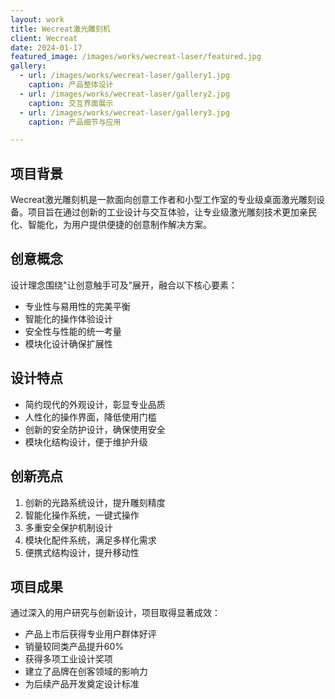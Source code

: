 ```yaml
---
layout: work
title: Wecreat激光雕刻机
client: Wecreat
date: 2024-01-17
featured_image: /images/works/wecreat-laser/featured.jpg
gallery:
  - url: /images/works/wecreat-laser/gallery1.jpg
    caption: 产品整体设计
  - url: /images/works/wecreat-laser/gallery2.jpg
    caption: 交互界面展示
  - url: /images/works/wecreat-laser/gallery3.jpg
    caption: 产品细节与应用

---
```


## 项目背景

Wecreat激光雕刻机是一款面向创意工作者和小型工作室的专业级桌面激光雕刻设备。项目旨在通过创新的工业设计与交互体验，让专业级激光雕刻技术更加亲民化、智能化，为用户提供便捷的创意制作解决方案。

## 创意概念

设计理念围绕"让创意触手可及"展开，融合以下核心要素：
- 专业性与易用性的完美平衡
- 智能化的操作体验设计
- 安全性与性能的统一考量
- 模块化设计确保扩展性

## 设计特点

- 简约现代的外观设计，彰显专业品质
- 人性化的操作界面，降低使用门槛
- 创新的安全防护设计，确保使用安全
- 模块化结构设计，便于维护升级

## 创新亮点

1. 创新的光路系统设计，提升雕刻精度
2. 智能化操作系统，一键式操作
3. 多重安全保护机制设计
4. 模块化配件系统，满足多样化需求
5. 便携式结构设计，提升移动性

## 项目成果

通过深入的用户研究与创新设计，项目取得显著成效：
- 产品上市后获得专业用户群体好评
- 销量较同类产品提升60%
- 获得多项工业设计奖项
- 建立了品牌在创客领域的影响力
- 为后续产品开发奠定设计标准 